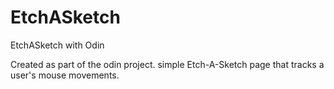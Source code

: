 # EtchASketch
EtchASketch with Odin


Created as part of the odin project. simple Etch-A-Sketch page that tracks a user's mouse movements. 

